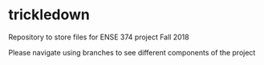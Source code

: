 # trickledown
Repository to store files for ENSE 374 project Fall 2018

Please navigate using branches to see different components of the project
